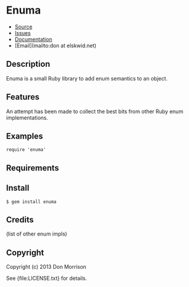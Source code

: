 # Enuma

* [Source](https://github.com/elskwid/enuma#readme)
* [Issues](https://github.com/elskwid/enuma/issues)
* [Documentation](http://rubydoc.info/gems/enuma/frames)
* [Email](mailto:don at elskwid.net)

## Description

Enuma is a small Ruby library to add enum semantics to an object.

## Features

An attempt has been made to collect the best bits from other Ruby enum implementations.

## Examples

    require 'enuma'

## Requirements

## Install

    $ gem install enuma

## Credits

(list of other enum impls)

## Copyright

Copyright (c) 2013 Don Morrison

See {file:LICENSE.txt} for details.
